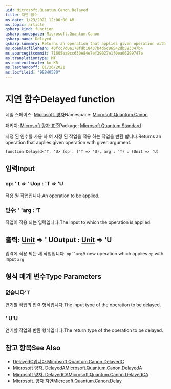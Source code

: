 ```yaml
---
uid: Microsoft.Quantum.Canon.Delayed
title: 지연 함수
ms.date: 1/23/2021 12:00:00 AM
ms.topic: article
qsharp.kind: function
qsharp.namespace: Microsoft.Quantum.Canon
qsharp.name: Delayed
qsharp.summary: Returns an operation that applies given operation with given argument.
ms.openlocfilehash: 40fcc7d0a178fdb18437b4d6c96542db593347b4
ms.sourcegitcommit: 71605ea9cc630e84e7ef29027e1f0ea06299747e
ms.translationtype: MT
ms.contentlocale: ko-KR
ms.lasthandoff: 01/26/2021
ms.locfileid: "98840580"
---
```

# <a name="delayed-function"></a><span data-ttu-id="a4cd9-102">지연 함수</span><span class="sxs-lookup"><span data-stu-id="a4cd9-102">Delayed function</span></span>

<span data-ttu-id="a4cd9-103">네임 스페이스: [Microsoft. 양자](xref:Microsoft.Quantum.Canon)</span><span class="sxs-lookup"><span data-stu-id="a4cd9-103">Namespace: [Microsoft.Quantum.Canon](xref:Microsoft.Quantum.Canon)</span></span>

<span data-ttu-id="a4cd9-104">패키지: [Microsoft 양자 표준](https://nuget.org/packages/Microsoft.Quantum.Standard)</span><span class="sxs-lookup"><span data-stu-id="a4cd9-104">Package: [Microsoft.Quantum.Standard](https://nuget.org/packages/Microsoft.Quantum.Standard)</span></span>


<span data-ttu-id="a4cd9-105">지정 된 인수를 사용 하 여 지정 된 작업을 적용 하는 작업을 반환 합니다.</span><span class="sxs-lookup"><span data-stu-id="a4cd9-105">Returns an operation that applies given operation with given argument.</span></span>

```qsharp
function Delayed<'T, 'U> (op : ('T => 'U), arg : 'T) : (Unit => 'U)
```


## <a name="input"></a><span data-ttu-id="a4cd9-106">입력</span><span class="sxs-lookup"><span data-stu-id="a4cd9-106">Input</span></span>

### <a name="op--t--u"></a><span data-ttu-id="a4cd9-107">op: ' t => ' U</span><span class="sxs-lookup"><span data-stu-id="a4cd9-107">op : 'T => 'U</span></span> 

<span data-ttu-id="a4cd9-108">적용 될 작업입니다.</span><span class="sxs-lookup"><span data-stu-id="a4cd9-108">An operation to be applied.</span></span>


### <a name="arg--t"></a><span data-ttu-id="a4cd9-109">인수: ' '</span><span class="sxs-lookup"><span data-stu-id="a4cd9-109">arg : 'T</span></span>

<span data-ttu-id="a4cd9-110">작업이 적용 되는 입력입니다.</span><span class="sxs-lookup"><span data-stu-id="a4cd9-110">The input to which the operation is applied.</span></span>



## <a name="output--unit--u"></a><span data-ttu-id="a4cd9-111">출력: [Unit](xref:microsoft.quantum.lang-ref.unit) => ' U</span><span class="sxs-lookup"><span data-stu-id="a4cd9-111">Output : [Unit](xref:microsoft.quantum.lang-ref.unit) => 'U</span></span> 

<span data-ttu-id="a4cd9-112">입력에 적용 되는 새 작업입니다. `op``arg`</span><span class="sxs-lookup"><span data-stu-id="a4cd9-112">A new operation which applies `op` with input `arg`</span></span>

## <a name="type-parameters"></a><span data-ttu-id="a4cd9-113">형식 매개 변수</span><span class="sxs-lookup"><span data-stu-id="a4cd9-113">Type Parameters</span></span>

### <a name="t"></a><span data-ttu-id="a4cd9-114">없습니다</span><span class="sxs-lookup"><span data-stu-id="a4cd9-114">'T</span></span>

<span data-ttu-id="a4cd9-115">연기할 작업의 입력 형식입니다.</span><span class="sxs-lookup"><span data-stu-id="a4cd9-115">The input type of the operation to be delayed.</span></span>
### <a name="u"></a><span data-ttu-id="a4cd9-116">' U</span><span class="sxs-lookup"><span data-stu-id="a4cd9-116">'U</span></span>

<span data-ttu-id="a4cd9-117">연기할 작업의 반환 형식입니다.</span><span class="sxs-lookup"><span data-stu-id="a4cd9-117">The return type of the operation to be delayed.</span></span>

## <a name="see-also"></a><span data-ttu-id="a4cd9-118">참고 항목</span><span class="sxs-lookup"><span data-stu-id="a4cd9-118">See Also</span></span>

- [<span data-ttu-id="a4cd9-119">DelayedC입니다.</span><span class="sxs-lookup"><span data-stu-id="a4cd9-119">Microsoft.Quantum.Canon.DelayedC</span></span>](xref:Microsoft.Quantum.Canon.DelayedC)
- [<span data-ttu-id="a4cd9-120">Microsoft 양자. DelayedA</span><span class="sxs-lookup"><span data-stu-id="a4cd9-120">Microsoft.Quantum.Canon.DelayedA</span></span>](xref:Microsoft.Quantum.Canon.DelayedA)
- [<span data-ttu-id="a4cd9-121">Microsoft 양자. DelayedCA</span><span class="sxs-lookup"><span data-stu-id="a4cd9-121">Microsoft.Quantum.Canon.DelayedCA</span></span>](xref:Microsoft.Quantum.Canon.DelayedCA)
- [<span data-ttu-id="a4cd9-122">Microsoft. 양자 지연</span><span class="sxs-lookup"><span data-stu-id="a4cd9-122">Microsoft.Quantum.Canon.Delay</span></span>](xref:Microsoft.Quantum.Canon.Delay)